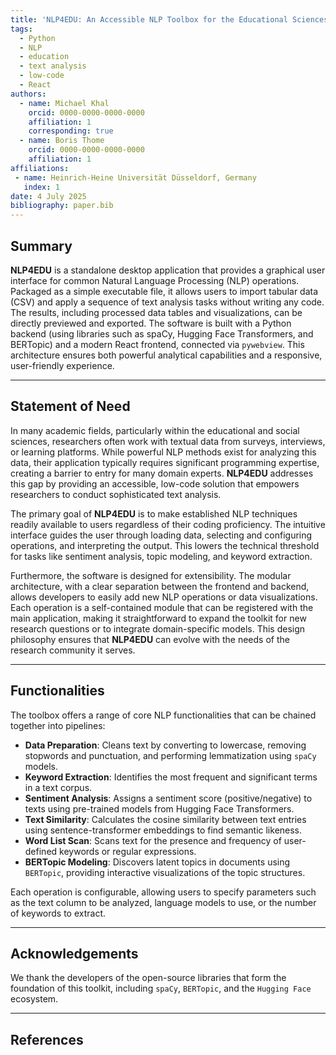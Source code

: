 ```yaml
---
title: 'NLP4EDU: An Accessible NLP Toolbox for the Educational Sciences'
tags:
  - Python
  - NLP
  - education
  - text analysis
  - low-code
  - React
authors:
  - name: Michael Khal
    orcid: 0000-0000-0000-0000 
    affiliation: 1
    corresponding: true
  - name: Boris Thome
    orcid: 0000-0000-0000-0000 
    affiliation: 1
affiliations:
 - name: Heinrich-Heine Universität Düsseldorf, Germany
   index: 1
date: 4 July 2025
bibliography: paper.bib
---
```


## Summary

**NLP4EDU** is a standalone desktop application that provides a graphical user interface for common Natural Language Processing (NLP) operations. Packaged as a simple executable file, it allows users to import tabular data (CSV) and apply a sequence of text analysis tasks without writing any code. The results, including processed data tables and visualizations, can be directly previewed and exported. The software is built with a Python backend (using libraries such as spaCy, Hugging Face Transformers, and BERTopic) and a modern React frontend, connected via `pywebview`. This architecture ensures both powerful analytical capabilities and a responsive, user-friendly experience.

---

## Statement of Need

In many academic fields, particularly within the educational and social sciences, researchers often work with textual data from surveys, interviews, or learning platforms. While powerful NLP methods exist for analyzing this data, their application typically requires significant programming expertise, creating a barrier to entry for many domain experts. **NLP4EDU** addresses this gap by providing an accessible, low-code solution that empowers researchers to conduct sophisticated text analysis.

The primary goal of **NLP4EDU** is to make established NLP techniques readily available to users regardless of their coding proficiency. The intuitive interface guides the user through loading data, selecting and configuring operations, and interpreting the output. This lowers the technical threshold for tasks like sentiment analysis, topic modeling, and keyword extraction.

Furthermore, the software is designed for extensibility. The modular architecture, with a clear separation between the frontend and backend, allows developers to easily add new NLP operations or data visualizations. Each operation is a self-contained module that can be registered with the main application, making it straightforward to expand the toolkit for new research questions or to integrate domain-specific models. This design philosophy ensures that **NLP4EDU** can evolve with the needs of the research community it serves.

---

## Functionalities

The toolbox offers a range of core NLP functionalities that can be chained together into pipelines:

* **Data Preparation**: Cleans text by converting to lowercase, removing stopwords and punctuation, and performing lemmatization using `spaCy` models.
* **Keyword Extraction**: Identifies the most frequent and significant terms in a text corpus.
* **Sentiment Analysis**: Assigns a sentiment score (positive/negative) to texts using pre-trained models from Hugging Face Transformers.
* **Text Similarity**: Calculates the cosine similarity between text entries using sentence-transformer embeddings to find semantic likeness.
* **Word List Scan**: Scans text for the presence and frequency of user-defined keywords or regular expressions.
* **BERTopic Modeling**: Discovers latent topics in documents using `BERTopic`, providing interactive visualizations of the topic structures.

Each operation is configurable, allowing users to specify parameters such as the text column to be analyzed, language models to use, or the number of keywords to extract.

---

## Acknowledgements
We thank the developers of the open-source libraries that form the foundation of this toolkit, including `spaCy`, `BERTopic`, and the `Hugging Face` ecosystem.

---

## References


